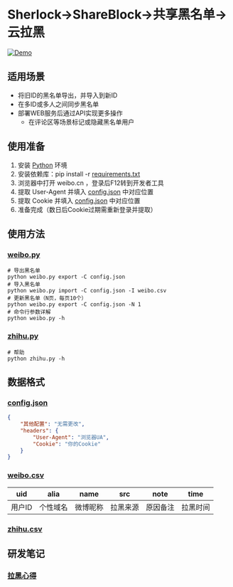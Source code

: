 # Sherlock→ShareBlock→共享黑名单→云拉黑

[![Demo](https://img.shields.io/badge/link-demo-brightgreen.svg?style=plastic)](https://blocking.azurewebsites.net/)

## 适用场景

* 将旧ID的黑名单导出，并导入到新ID
* 在多ID或多人之间同步黑名单
* 部署WEB服务后通过API实现更多操作
  - 在评论区等场景标记或隐藏黑名单用户

## 使用准备

1. 安装 [Python](https://www.python.org/downloads/) 环境
2. 安装依赖库：pip install -r [requirements.txt](requirements.txt)
3. 浏览器中打开 weibo.cn ，登录后F12转到开发者工具
4. 提取 User-Agent 并填入 [config.json](config.json) 中对应位置
5. 提取 Cookie 并填入 [config.json](config.json) 中对应位置
6. 准备完成（数日后Cookie过期需重新登录并提取）

## 使用方法

### [weibo.py](weibo.py)

```console
# 导出黑名单
python weibo.py export -C config.json
# 导入黑名单
python weibo.py import -C config.json -I weibo.csv
# 更新黑名单（N页，每页10个）
python weibo.py export -C config.json -N 1
# 命令行参数详解
python weibo.py -h
```

### [zhihu.py](zhihu/zhihu.py)

```console
# 帮助
python zhihu.py -h
```

## 数据格式

### [config.json](config.json)

```json
{
    "其他配置": "无需更改",
    "headers": {
        "User-Agent": "浏览器UA",
        "Cookie": "你的Cookie"
    }
}
```

### [weibo.csv](weibo.csv)

uid | alia | name | src | note | time
:-: | :-: | :-: | :-: | :-: | :-:
用户ID | 个性域名 | 微博昵称 | 拉黑来源 | 原因备注 | 拉黑时间

### [zhihu.csv](zhihu/zhihu.csv)

## 研发笔记
### [拉黑心得](notes.md)
